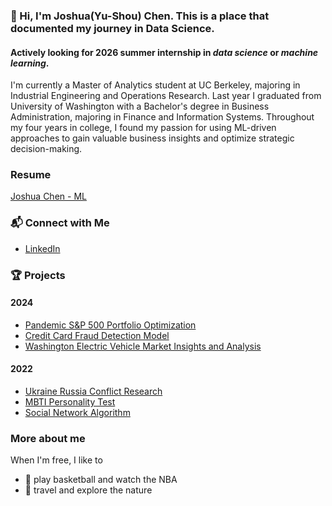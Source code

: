 ### 👋 Hi, I'm Joshua(Yu-Shou) Chen. This is a place that documented my journey in Data Science.
#### **Actively looking for 2026 summer internship in _data science_ or _machine learning_.**  
I'm currently a Master of Analytics student at UC Berkeley, majoring in Industrial Engineering and Operations Research. Last year I graduated from University of Washington with a Bachelor's degree in Business Administration, majoring in Finance and Information Systems. Throughout my four years in college, I found my passion for using ML-driven approaches to gain valuable business insights and optimize strategic decision-making. 

### Resume
[Joshua Chen - ML](https://drive.google.com/file/d/1CEEEDT0yTXRtI8WJV6YjUdZXea6U0gFN/view?usp=drive_link)
### 📬 Connect with Me
* [LinkedIn](https://www.linkedin.com/in/joshua-chen-a10359196/)  
### 🏆 Projects
#### 2024
* [Pandemic S&P 500 Portfolio Optimization](https://github.com/jjchen805/pandemic-portfolio-optimization.git)
* [Credit Card Fraud Detection Model](https://github.com/jjchen805/credit-card-fraud-detection.git)
* [Washington Electric Vehicle Market Insights and Analysis](https://github.com/jjchen805/EV-population.git)
#### 2022
* [Ukraine Russia Conflict Research](https://github.com/jjchen805/Ukraine-Russia-Conflict-Research.git)
* [MBTI Personality Test](https://github.com/jjchen805/MBTI-Test.git)
* [Social Network Algorithm](https://github.com/jjchen805/Social-Network-Algorithm.git)

### More about me
When I'm free, I like to  
* 🏀 play basketball and watch the NBA
* 🚞 travel and explore the nature
